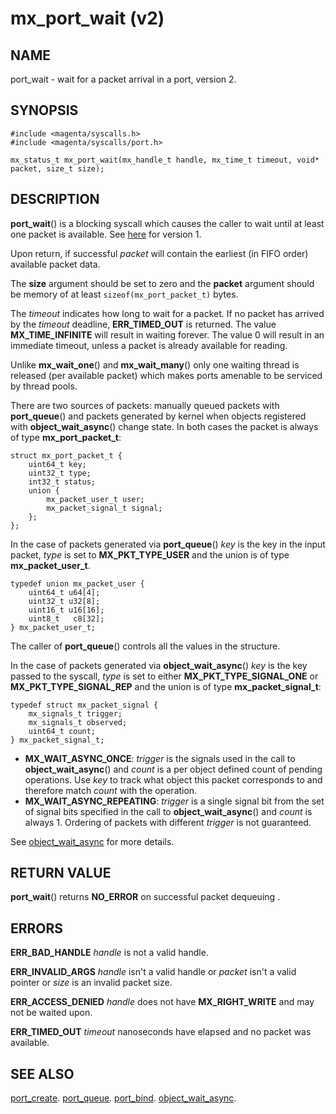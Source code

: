 # mx_port_wait  (v2)

## NAME

port_wait - wait for a packet arrival in a port, version 2.

## SYNOPSIS

```
#include <magenta/syscalls.h>
#include <magenta/syscalls/port.h>

mx_status_t mx_port_wait(mx_handle_t handle, mx_time_t timeout, void* packet, size_t size);
```

## DESCRIPTION

**port_wait**() is a blocking syscall which causes the caller to wait until at least
one packet is available. See [here](port_wait.md) for version 1.

Upon return, if successful *packet* will contain the earliest (in FIFO order)
available packet data.

The **size** argument should be set to zero and the **packet** argument should be memory of at
least ```sizeof(mx_port_packet_t)``` bytes.

The *timeout* indicates how long to wait for a packet.  If no packet has arrived by the
*timeout* deadline, **ERR_TIMED_OUT** is returned.  The value **MX_TIME_INFINITE** will
result in waiting forever.  The value 0 will result in an immediate timeout, unless
a packet is already available for reading.

Unlike **mx_wait_one**() and **mx_wait_many**() only one waiting thread is
released (per available packet) which makes ports amenable to be serviced
by thread pools.

There are two sources of packets: manually queued packets with **port_queue**() and packets
generated by kernel when objects registered with **object_wait_async**() change state. In both
cases the packet is always of type **mx_port_packet_t**:

```
struct mx_port_packet_t {
    uint64_t key;
    uint32_t type;
    int32_t status;
    union {
        mx_packet_user_t user;
        mx_packet_signal_t signal;
    };
};
```

In the case of packets generated via **port_queue**() *key* is the key in the
input packet, *type* is set to **MX_PKT_TYPE_USER** and the union is of type **mx_packet_user_t**.

```
typedef union mx_packet_user {
    uint64_t u64[4];
    uint32_t u32[8];
    uint16_t u16[16];
    uint8_t   c8[32];
} mx_packet_user_t;
```

The caller of **port_queue**() controls all the values in the structure.

In the case of packets generated via **object_wait_async**() *key* is the key passed to the
syscall, *type* is set to either **MX_PKT_TYPE_SIGNAL_ONE** or **MX_PKT_TYPE_SIGNAL_REP**
and the union is of type **mx_packet_signal_t**:

```
typedef struct mx_packet_signal {
    mx_signals_t trigger;
    mx_signals_t observed;
    uint64_t count;
} mx_packet_signal_t;
```

+ **MX_WAIT_ASYNC_ONCE**: *trigger* is the signals used in the call to **object_wait_async**()
    and *count* is a per object defined count of pending operations. Use *key* to track what
    object this packet corresponds to and therefore match *count* with the operation.
+ **MX_WAIT_ASYNC_REPEATING**: *trigger* is a single signal bit from the set of signal bits
    specified in the call to **object_wait_async**() and *count* is always 1. Ordering of packets
    with different *trigger* is not guaranteed.

See [object_wait_async](object_wait_async.md) for more details.

## RETURN VALUE

**port_wait**() returns **NO_ERROR** on successful packet dequeuing .

## ERRORS

**ERR_BAD_HANDLE** *handle* is not a valid handle.

**ERR_INVALID_ARGS** *handle* isn't a valid handle or *packet* isn't a valid
pointer or *size* is an invalid packet size.

**ERR_ACCESS_DENIED** *handle* does not have **MX_RIGHT_WRITE** and may
not be waited upon.

**ERR_TIMED_OUT** *timeout* nanoseconds have elapsed and no packet was available.

## SEE ALSO

[port_create](port_create.md).
[port_queue](port_queue.md).
[port_bind](port_bind.md).
[object_wait_async](object_wait_async.md).
